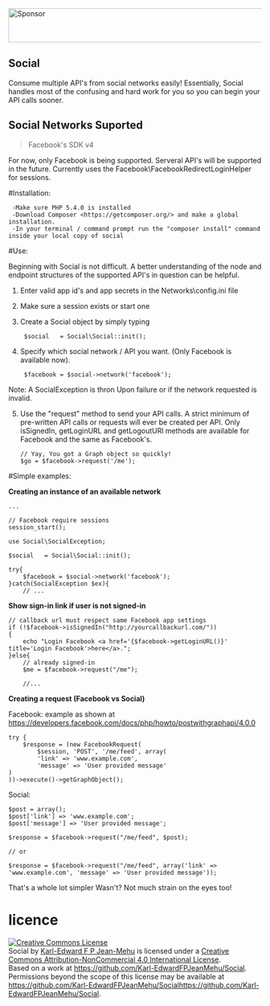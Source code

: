 <a target='_blank' rel='nofollow' href='https://app.codesponsor.io/link/oi6KGV9sQWUXH4kqqyRoBL5i/Karl-EdwardFPJeanMehu/Social'>
  <img alt='Sponsor' width='888' height='68' src='https://app.codesponsor.io/embed/oi6KGV9sQWUXH4kqqyRoBL5i/Karl-EdwardFPJeanMehu/Social.svg' />
</a>

## Social

Consume multiple API's from social networks easily! Essentially,
Social handles most of the confusing and hard work for you so you can begin your API calls sooner.


  Social Networks Suported
----------------------------

> Facebook's SDK v4

For now, only Facebook is being supported. Serveral API's will be supported in the future. Currently uses the Facebook\FacebookRedirectLoginHelper for sessions.

#Installation:

	 -Make sure PHP 5.4.0 is installed
	 -Download Composer <https://getcomposer.org/> and make a global installation.
	 -In your terminal / command prompt run the "composer install" command inside your local copy of social

#Use:

Beginning with Social is not difficult. A better understanding of the node and endpoint structures of the supported API's in question can be helpful.

1) Enter valid app id's and app secrets in the Networks\config.ini file
2) Make sure a session exists or start one
3) Create a Social object by simply typing

		$social   = Social\Social::init();

4) Specify which social network / API you want. (Only Facebook is available now).

		$facebook = $social->network('facebook');

Note: A SocialException is thron Upon failure or if the network requested is invalid.

5) 	Use the "request" method to send your API calls. A strict minimum of pre-written API calls or requests will ever be created per API. Only isSignedIn, getLoginURL and getLogoutURl methods are available for Facebook and the same as Facebook's.

		// Yay, You got a Graph object so quickly!
		$go = $facebook->request('/me');

#Simple examples:

**Creating an instance of an available network**

	...

	// Facebook require sessions
	session_start();

	use Social\SocialException;

	$social   = Social\Social::init();

	try{
		$facebook = $social->network('facebook');
	}catch(SocialException $ex){
		// ...

**Show sign-in link if user is not signed-in**

	// callback url must respect same Facebook app settings
	if (!$facebook->isSignedIn("http://yourcallbackurl.com/"))
	{
		echo "Login Facebook <a href='{$facebook->getLoginURL()}' title='Login Facebook'>here</a>.";
	}else{
		// already signed-in
		$me = $facebook->request("/me");

		//...

**Creating a request (Facebook vs Social)**

Facebook: example as shown at <https://developers.facebook.com/docs/php/howto/postwithgraphapi/4.0.0>

	try {
		$response = (new FacebookRequest(
			$session, 'POST', '/me/feed', array(
		    'link' => 'www.example.com',
		    'message' => 'User provided message'
	)
	))->execute()->getGraphObject();

Social:

	$post = array();
    $post['link'] => 'www.example.com';
    $post['message'] => 'User provided message';

	$response = $facebook->request("/me/feed", $post);

	// or

	$response = $facebook->request("/me/feed", array('link' => 'www.example.com', 'message' => 'User provided message'));

That's a whole lot simpler Wasn't? Not much strain on the eyes too!

# licence

<a rel="license" href="http://creativecommons.org/licenses/by-nc/4.0/"><img alt="Creative Commons License" style="border-width:0" src="https://i.creativecommons.org/l/by-nc/4.0/88x31.png" /></a><br /><span xmlns:dct="http://purl.org/dc/terms/" property="dct:title">Social</span> by <a xmlns:cc="http://creativecommons.org/ns#" href="https://github.com/Karl-EdwardFPJeanMehu/Social" property="cc:attributionName" rel="cc:attributionURL">Karl-Edward F P Jean-Mehu</a> is licensed under a <a rel="license" href="http://creativecommons.org/licenses/by-nc/4.0/">Creative Commons Attribution-NonCommercial 4.0 International License</a>.<br />Based on a work at <a xmlns:dct="http://purl.org/dc/terms/" href="https://github.com/Karl-EdwardFPJeanMehu/Social" rel="dct:source">https://github.com/Karl-EdwardFPJeanMehu/Social</a>.<br />Permissions beyond the scope of this license may be available at <a xmlns:cc="http://creativecommons.org/ns#" href="https://github.com/Karl-EdwardFPJeanMehu/Socialhttps://github.com/Karl-EdwardFPJeanMehu/Social" rel="cc:morePermissions">https://github.com/Karl-EdwardFPJeanMehu/Socialhttps://github.com/Karl-EdwardFPJeanMehu/Social</a>.
